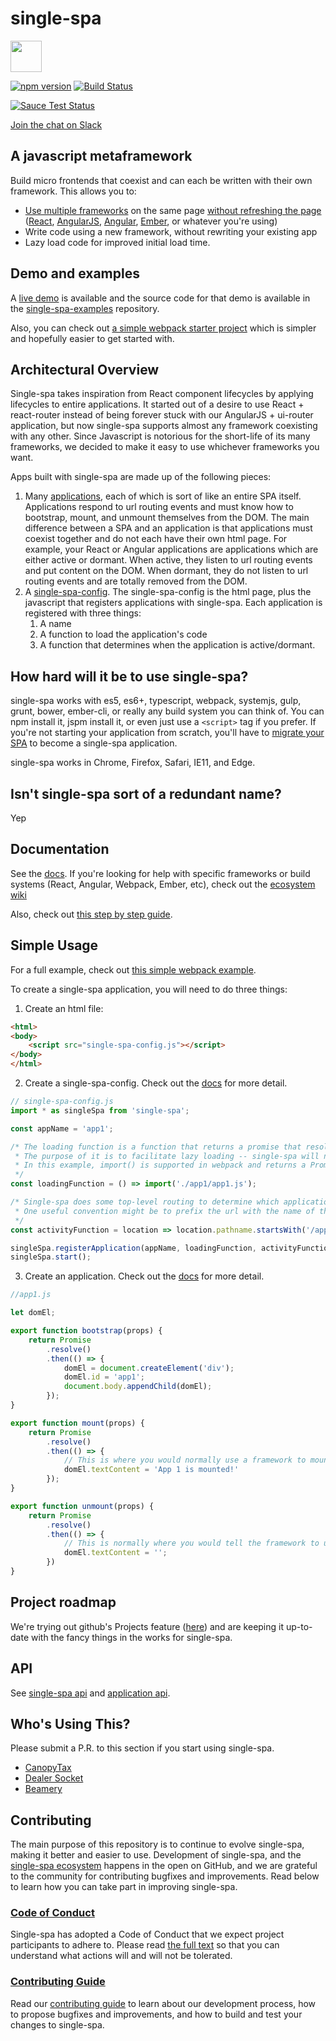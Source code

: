 # single-spa

<img src="https://single-spa.js.org/img/logo-white-bgblue.svg" width="50" height="50">

[![npm version](https://img.shields.io/npm/v/single-spa.svg?style=flat-square)](https://www.npmjs.org/package/single-spa)
[![Build Status](https://img.shields.io/travis/CanopyTax/single-spa/master.svg?style=flat-square)](https://travis-ci.org/CanopyTax/single-spa)

[![Sauce Test Status](https://saucelabs.com/browser-matrix/joeldenning.svg)](https://saucelabs.com/u/joeldenning)

[Join the chat on Slack](https://join.slack.com/t/single-spa/shared_invite/enQtMzIwMTcxNTU3ODQyLTM1Y2U1OWMzNTNjOWYyZDBlMDJhN2VkYzk3MDI2NzQ2Nzg0MzMzNjVhNWE2YjVhMTcxNjFkOWYzMjllMmUxMjk)

## A javascript metaframework

Build micro frontends that coexist and can each be written with their own framework. This allows you to:
- [Use multiple frameworks](/docs/single-spa-ecosystem.md#help-for-frameworks) on the same page [without refreshing the page](/docs/applications.md)
  ([React](https://github.com/CanopyTax/single-spa-react), [AngularJS](https://github.com/CanopyTax/single-spa-angular1), [Angular](https://github.com/CanopyTax/single-spa-angular2), [Ember](https://github.com/CanopyTax/single-spa-ember), or whatever you're using)
- Write code using a new framework, without rewriting your existing app
- Lazy load code for improved initial load time.

## Demo and examples
A [live demo](https://single-spa.surge.sh) is available and the source code for that demo is available in the [single-spa-examples](https://github.com/CanopyTax/single-spa-examples) repository.

Also, you can check out [a simple webpack starter project](https://github.com/joeldenning/simple-single-spa-webpack-example) which is simpler and hopefully easier to get started with.

## Architectural Overview
Single-spa takes inspiration from React component lifecycles by applying lifecycles to entire applications.
It started out of a desire to use React + react-router instead of being forever stuck with our AngularJS + ui-router application, but now single-spa supports almost any framework coexisting with any other. Since Javascript is notorious for the short-life of its many frameworks, we decided to make it easy to use whichever frameworks you want.

Apps built with single-spa are made up of the following pieces:

1. Many [applications](/docs/applications.md), each of which is sort of like an entire SPA itself. Applications respond to url routing events and must know how to bootstrap, mount, and unmount themselves from the DOM. The main difference between a SPA and an application is that applications must coexist together and do not each have their own html page.
  For example, your React or Angular applications are applications which are either active or dormant. When active, they listen to url routing events and put content on the DOM. When dormant, they do not listen to url routing events and are totally removed from the DOM.
2. A [single-spa-config](/docs/single-spa-config.md). The single-spa-config is the html page, plus the javascript that registers applications with single-spa. Each application is registered with three things:
    1. A name
    2. A function to load the application's code
    3. A function that determines when the application is active/dormant.

## How hard will it be to use single-spa?
single-spa works with es5, es6+, typescript, webpack, systemjs, gulp, grunt, bower, ember-cli, or really any build system you can think of. You can npm install it, jspm install it, or even just use a `<script>` tag if you prefer. If you're not starting your application from scratch, you'll have to [migrate your SPA](/docs/migrating-existing-spas.md) to become a single-spa application.

single-spa works in Chrome, Firefox, Safari, IE11, and Edge.

## Isn't single-spa sort of a redundant name?
Yep

## Documentation
See the [docs](/docs). If you're looking for help with specific frameworks or build systems (React, Angular, Webpack, Ember, etc), check out the [ecosystem wiki](https://github.com/CanopyTax/single-spa/blob/master/docs/single-spa-ecosystem.md)

Also, check out [this step by step guide](https://medium.com/@joeldenning/a-step-by-step-guide-to-single-spa-abbbcb1bedc6).

## Simple Usage
For a full example, check out [this simple webpack example](https://github.com/joeldenning/simple-single-spa-webpack-example).

To create a single-spa application, you will need to do three things:

1. Create an html file:
```html
<html>
<body>
	<script src="single-spa-config.js"></script>
</body>
</html>
```

2. Create a single-spa-config. Check out the [docs](https://github.com/CanopyTax/single-spa/blob/master/docs/single-spa-config.md) for more detail.

```js
// single-spa-config.js
import * as singleSpa from 'single-spa';

const appName = 'app1';

/* The loading function is a function that returns a promise that resolves with the javascript application module.
 * The purpose of it is to facilitate lazy loading -- single-spa will not download the code for a application until it needs to.
 * In this example, import() is supported in webpack and returns a Promise, but single-spa works with any loading function that returns a Promise.
 */
const loadingFunction = () => import('./app1/app1.js');

/* Single-spa does some top-level routing to determine which application is active for any url. You can implement this routing any way you'd like.
 * One useful convention might be to prefix the url with the name of the app that is active, to keep your top-level routing simple.
 */
const activityFunction = location => location.pathname.startsWith('/app1');

singleSpa.registerApplication(appName, loadingFunction, activityFunction);
singleSpa.start();
```

3. Create an application. Check out the [docs](https://github.com/CanopyTax/single-spa/blob/master/docs/applications.md) for more detail.
```js
//app1.js

let domEl;

export function bootstrap(props) {
	return Promise
		.resolve()
		.then(() => {
			domEl = document.createElement('div');
			domEl.id = 'app1';
			document.body.appendChild(domEl);
		});
}

export function mount(props) {
	return Promise
		.resolve()
		.then(() => {
			// This is where you would normally use a framework to mount some ui to the dom. See https://github.com/CanopyTax/single-spa/blob/master/docs/single-spa-ecosystem.md.
			domEl.textContent = 'App 1 is mounted!'
		});
}

export function unmount(props) {
	return Promise
		.resolve()
		.then(() => {
			// This is normally where you would tell the framework to unmount the ui from the dom. See https://github.com/CanopyTax/single-spa/blob/master/docs/single-spa-ecosystem.md
			domEl.textContent = '';
		})
}
```

## Project roadmap
We're trying out github's Projects feature ([here](https://github.com/CanopyTax/single-spa/projects)) and are keeping it up-to-date with the fancy things in the works for single-spa.

## API
See [single-spa api](/docs/single-spa-api.md) and [application api](/docs/applications.md#application-lifecycle).

## Who's Using This?
Please submit a P.R. to this section if you start using single-spa.

- [CanopyTax](https://www.canopytax.com)
- [Dealer Socket](https://dealersocket.com/)
- [Beamery](https://beamery.com/)

## Contributing

The main purpose of this repository is to continue to evolve single-spa, making it better and easier to use. Development of single-spa, and the [single-spa ecosystem](https://single-spa.js.org/docs/ecosystem.html) happens in the open on GitHub, and we are grateful to the community for contributing bugfixes and improvements. Read below to learn how you can take part in improving single-spa.

### [Code of Conduct](https://single-spa.js.org/docs/code-of-conduct.html)

Single-spa has adopted a Code of Conduct that we expect project participants to adhere to. Please read [the full text](https://single-spa.js.org/docs/code-of-conduct.html) so that you can understand what actions will and will not be tolerated.

### [Contributing Guide](https://reactjs.org/contributing/how-to-contribute.html)

Read our [contributing guide](https://reactjs.org/contributing/how-to-contribute.html) to learn about our development process, how to propose bugfixes and improvements, and how to build and test your changes to single-spa.
